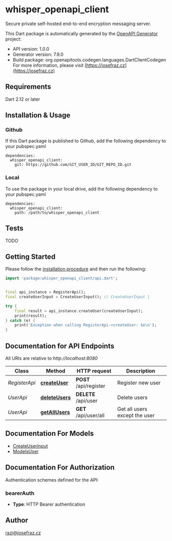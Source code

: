 # whisper_openapi_client
Secure private self-hosted end-to-end encryption messaging server.

This Dart package is automatically generated by the [OpenAPI Generator](https://openapi-generator.tech) project:

- API version: 1.0.0
- Generator version: 7.9.0
- Build package: org.openapitools.codegen.languages.DartClientCodegen
For more information, please visit [https://josefraz.cz](https://josefraz.cz)

## Requirements

Dart 2.12 or later

## Installation & Usage

### Github
If this Dart package is published to Github, add the following dependency to your pubspec.yaml
```
dependencies:
  whisper_openapi_client:
    git: https://github.com/GIT_USER_ID/GIT_REPO_ID.git
```

### Local
To use the package in your local drive, add the following dependency to your pubspec.yaml
```
dependencies:
  whisper_openapi_client:
    path: /path/to/whisper_openapi_client
```

## Tests

TODO

## Getting Started

Please follow the [installation procedure](#installation--usage) and then run the following:

```dart
import 'package:whisper_openapi_client/api.dart';


final api_instance = RegisterApi();
final createUserInput = CreateUserInput(); // CreateUserInput | 

try {
    final result = api_instance.createUser(createUserInput);
    print(result);
} catch (e) {
    print('Exception when calling RegisterApi->createUser: $e\n');
}

```

## Documentation for API Endpoints

All URIs are relative to *http://localhost:8080*

Class | Method | HTTP request | Description
------------ | ------------- | ------------- | -------------
*RegisterApi* | [**createUser**](doc//RegisterApi.md#createuser) | **POST** /api/register | Register new user
*UserApi* | [**deleteUsers**](doc//UserApi.md#deleteusers) | **DELETE** /api/user | Delete users
*UserApi* | [**getAllUsers**](doc//UserApi.md#getallusers) | **GET** /api/user/all | Get all users except the user


## Documentation For Models

 - [CreateUserInput](doc//CreateUserInput.md)
 - [ModelsUser](doc//ModelsUser.md)


## Documentation For Authorization


Authentication schemes defined for the API:
### bearerAuth

- **Type**: HTTP Bearer authentication


## Author

razj@josefraz.cz

